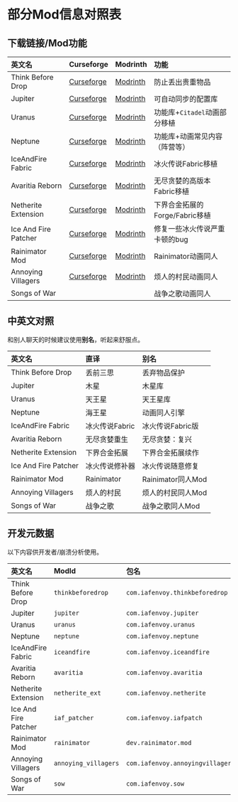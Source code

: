 # 部分Mod信息对照表

## 下载链接/Mod功能

| 英文名 | Curseforge | Modrinth | 功能 |
|:-|:-|:-|:-|
| Think Before Drop | [Curseforge](https://www.curseforge.com/minecraft/mc-mods/think-before-drop) | [Modrinth](https://modrinth.com/mod/thinkbeforedrop) | 防止丢出贵重物品 |
| Jupiter | [Curseforge](https://www.curseforge.com/minecraft/mc-mods/jupiter) | [Modrinth](https://modrinth.com/mod/jupiter) | 可自动同步的配置库 |
| Uranus | [Curseforge](https://www.curseforge.com/minecraft/mc-mods/uranus) | [Modrinth](https://modrinth.com/mod/uranus) | 功能库+`Citadel`动画部分移植 |
| Neptune | [Curseforge](https://www.curseforge.com/minecraft/mc-mods/neptune-lib) | [Modrinth](https://modrinth.com/mod/neptune) | 功能库+动画常见内容（阵营等） |
| IceAndFire Fabric | [Curseforge](https://www.curseforge.com/minecraft/mc-mods/iceandfire-fabric) | [Modrinth](https://modrinth.com/mod/iceandfire-fabric) | 冰火传说Fabric移植 |
| Avaritia Reborn | [Curseforge](https://www.curseforge.com/minecraft/mc-mods/avaritiareborn) | [Modrinth](https://modrinth.com/mod/avaritiareborn) | 无尽贪婪的高版本Fabric移植 |
| Netherite Extension | [Curseforge](https://www.curseforge.com/minecraft/mc-mods/netherite-extension) | [Modrinth](https://modrinth.com/mod/netheriteextension) | 下界合金拓展的Forge/Fabric移植 |
| Ice And Fire Patcher | [Curseforge](https://www.curseforge.com/minecraft/mc-mods/ice-and-fire-patcher) | [Modrinth](https://modrinth.com/mod/iaf-patcher) | 修复一些冰火传说严重卡顿的bug |
| Rainimator Mod | [Curseforge](https://www.curseforge.com/minecraft/mc-mods/rainimatormod) | [Modrinth](https://modrinth.com/mod/rainimatormod) | Rainimator动画同人 |
| Annoying Villagers | [Curseforge](https://www.curseforge.com/minecraft/mc-mods/annoying-villagers) | [Modrinth](https://modrinth.com/mod/annoyingvillagers) | 烦人的村民动画同人 |
| Songs of War |  |  | 战争之歌动画同人 |

## 中英文对照

和别人聊天的时候建议使用**别名**，听起来舒服点。

| 英文名 | 直译 | 别名 |
|:-|:-|:-|
| Think Before Drop | 丢前三思 | 丢弃物品保护 |
| Jupiter | 木星 | 木星库 |
| Uranus | 天王星 | 天王星库 |
| Neptune | 海王星 | 动画同人引擎 |
| IceAndFire Fabric | 冰火传说Fabric | 冰火传说Fabric版 |
| Avaritia Reborn | 无尽贪婪重生 | 无尽贪婪：复兴 |
| Netherite Extension | 下界合金拓展 | 下界合金拓展续作 |
| Ice And Fire Patcher | 冰火传说修补器 | 冰火传说随意修复 |
| Rainimator Mod | Rainimator | Rainimator同人Mod |
| Annoying Villagers | 烦人的村民 | 烦人的村民同人Mod |
| Songs of War | 战争之歌 | 战争之歌同人Mod |

## 开发元数据

以下内容供开发者/崩溃分析使用。

| 英文名 | ModId | 包名 |
|:-|:-|:-|
| Think Before Drop | `thinkbeforedrop` | `com.iafenvoy.thinkbeforedrop` |
| Jupiter | `jupiter` | `com.iafenvoy.jupiter` |
| Uranus | `uranus` | `com.iafenvoy.uranus` |
| Neptune | `neptune` | `com.iafenvoy.neptune` |
| IceAndFire Fabric | `iceandfire` | `com.iafenvoy.iceandfire` |
| Avaritia Reborn | `avaritia` | `com.iafenvoy.avaritia` |
| Netherite Extension | `netherite_ext` | `com.iafenvoy.netherite` |
| Ice And Fire Patcher | `iaf_patcher` | `com.iafenvoy.iafpatch` |
| Rainimator Mod | `rainimator` | `dev.rainimator.mod` |
| Annoying Villagers | `annoying_villagers` | `com.iafenvoy.annoyingvillagers` |
| Songs of War | `sow` | `com.iafenvoy.sow` |